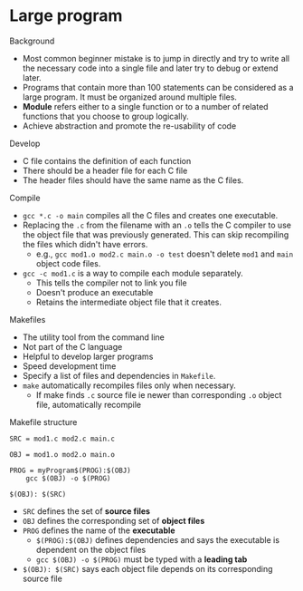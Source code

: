 # Large program

Background
- Most common beginner mistake is to jump in directly and try to write all the necessary code into a single file and later try to debug or extend later.
- Programs that contain more than 100 statements can be considered as a large program. It must be organized around multiple files.
- **Module** refers either to a single function or to a number of related functions that you choose to group logically.
- Achieve abstraction and promote the re-usability of code

Develop
- C file contains the definition of each function
- There should be a header file for each C file
- The header files should have the same name as the C files.

Compile
- `gcc *.c -o main` compiles all the C files and creates one executable.
- Replacing the `.c` from the filename with an `.o` tells the C compiler to use the object file that was previously generated. This can skip recompiling the files which didn't have errors.
  - e.g., `gcc mod1.o mod2.c main.o -o test` doesn't delete `mod1` and `main` object code files.
- `gcc -c mod1.c` is a way to compile each module separately.
  - This tells the compiler not to link you file
  - Doesn't produce an executable
  - Retains the intermediate object file that it creates.

Makefiles
- The utility tool from the command line
- Not part of the C language
- Helpful to develop larger programs
- Speed development time
- Specify a list of files and dependencies in `Makefile`.
- `make` automatically recompiles files only when necessary.
  - If make finds `.c` source file ie newer than corresponding `.o` object file, automatically recompile

Makefile structure
```
SRC = mod1.c mod2.c main.c

OBJ = mod1.o mod2.o main.o

PROG = myProgram$(PROG):$(OBJ)
    gcc $(OBJ) -o $(PROG)

$(OBJ): $(SRC)
```
- `SRC` defines the set of **source files**
- `OBJ` defines the corresponding set of **object files**
- `PROG` defines the name of the **executable**
  - `$(PROG):$(OBJ)` defines dependencies and says the executable is dependent on the object files
  - `gcc $(OBJ) -o $(PROG)` must be typed with a **leading tab**
- `$(OBJ): $(SRC)` says each object file depends on its corresponding source file